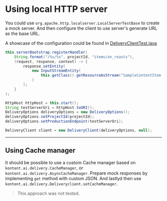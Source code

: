 # Using local HTTP server

You could use `org.apache.http.localserver.LocalServerTestBase` to create a mock server. And then configure the client to use server's generate URL as the base URL.

A showcase of the configuration could be found in [DeliveryClientTest.java](../delivery-sdk/src/test/java/kontent/ai/delivery/DeliveryClientTest.java)

```java
this.serverBootstrap.registerHandler(
    String.format("/%s/%s", projectId, "items/on_roasts"),
    (request, response, context) -> {
        response.setEntity(
            new InputStreamEntity(
                this.getClass().getResourceAsStream("SampleContentItem.json")
            )
        );
    }
);

HttpHost httpHost = this.start();
String testServerUri = httpHost.toURI();
DeliveryOptions deliveryOptions = new DeliveryOptions();
deliveryOptions.setProjectId(projectId);
deliveryOptions.setProductionEndpoint(testServerUri);

DeliveryClient client = new DeliveryClient(deliveryOptions, null);
```

---

## Using Cache manager

It should be possible to use a custom Cache manager based on `kontent.ai.delivery.CacheManager`, or `kontent.ai.delivery.AsyncCacheManager`. Prepare mock responses by implementing `get` method with custom JSON. And lastlyd then use `kontent.ai.delivery.Deliveryclient.setCacheManager`.

> This approach was not tested.
